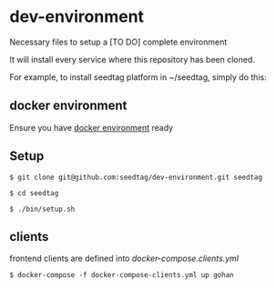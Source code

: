 # dev-environment
Necessary files to setup a [TO DO] complete environment

It will install every service where this repository has been cloned.

For example, to install seedtag platform in ~/seedtag, simply do this:

## docker environment
Ensure you have [docker environment](https://github.com/seedtag/docker-images) ready

## Setup
`$ git clone git@github.com:seedtag/dev-environment.git seedtag`

`$ cd seedtag`

`$ ./bin/setup.sh`

## clients
frontend clients are defined into *docker-compose.clients.yml*

`
$ docker-compose -f docker-compose-clients.yml up gohan
`
